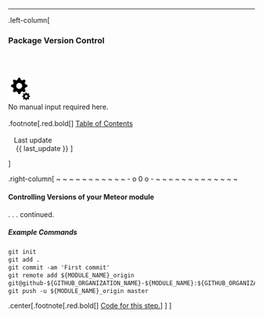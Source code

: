---

 .left-column[
  ### Package Version Control
  <br /><br /><div class='input_type_indicator'><img src='./fragments/loader.png' /><br />No manual input required here.</div><br />
.footnote[.red.bold[] [
Table of Contents](./toc.html)
<br />
<br />&nbsp; &nbsp;Last update
<br />&nbsp; &nbsp; {{ last_update  }}
]
<!-- H -->]
.right-column[
~ ~ ~ ~ ~ ~ ~ ~ ~ ~ ~ - o 0 o - ~ ~ ~ ~ ~ ~ ~ ~ ~ ~ ~ ~ ~

#### Controlling Versions of your Meteor module
. . . continued.

##### Example Commands
```terminal
git init
git add .
git commit -am 'First commit'
git remote add ${MODULE_NAME}_origin git@github-${GITHUB_ORGANIZATION_NAME}-${MODULE_NAME}:${GITHUB_ORGANIZATION_NAME}/${MODULE_NAME}.git
git push -u ${MODULE_NAME}_origin master
```

<!-- B -->
.center[.footnote[.red.bold[] <a href="https://github.com/martinhbramwell/Meteor-CI-Tutorial/blob/master/Tutorial03_UnitTestAPackage/UnitTestAPackage_functions.sh#L174" target="_blank">Code for this step.</a>] ]
]
